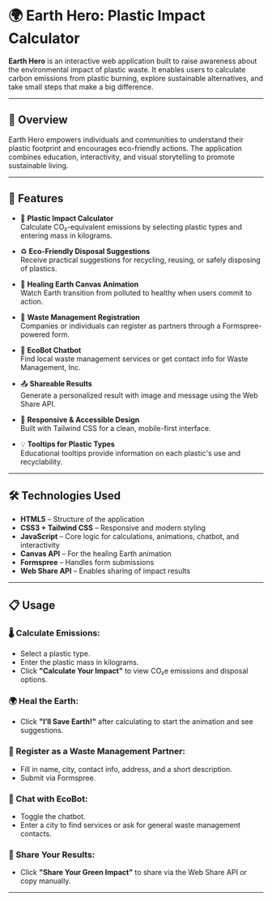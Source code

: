 # 🌍 Earth Hero: Plastic Impact Calculator

**Earth Hero** is an interactive web application built to raise awareness about the environmental impact of plastic waste. It enables users to calculate carbon emissions from plastic burning, explore sustainable alternatives, and take small steps that make a big difference.

---

## 🚀 Overview

Earth Hero empowers individuals and communities to understand their plastic footprint and encourages eco-friendly actions. The application combines education, interactivity, and visual storytelling to promote sustainable living.

---

## 🧰 Features

- 🔢 **Plastic Impact Calculator**  
  Calculate CO₂-equivalent emissions by selecting plastic types and entering mass in kilograms.

- ♻️ **Eco-Friendly Disposal Suggestions**  
  Receive practical suggestions for recycling, reusing, or safely disposing of plastics.

- 🌱 **Healing Earth Canvas Animation**  
  Watch Earth transition from polluted to healthy when users commit to action.

- 📝 **Waste Management Registration**  
  Companies or individuals can register as partners through a Formspree-powered form.

- 💬 **EcoBot Chatbot**  
  Find local waste management services or get contact info for Waste Management, Inc.

- 📤 **Shareable Results**  
  Generate a personalized result with image and message using the Web Share API.

- 📱 **Responsive & Accessible Design**  
  Built with Tailwind CSS for a clean, mobile-first interface.

- 💡 **Tooltips for Plastic Types**  
  Educational tooltips provide information on each plastic's use and recyclability.

---

## 🛠️ Technologies Used

- **HTML5** – Structure of the application  
- **CSS3 + Tailwind CSS** – Responsive and modern styling  
- **JavaScript** – Core logic for calculations, animations, chatbot, and interactivity  
- **Canvas API** – For the healing Earth animation  
- **Formspree** – Handles form submissions  
- **Web Share API** – Enables sharing of impact results

---

## 📋 Usage

### 🌡️ Calculate Emissions:
- Select a plastic type.
- Enter the plastic mass in kilograms.
- Click **"Calculate Your Impact"** to view CO₂e emissions and disposal options.

### 🌍 Heal the Earth:
- Click **"I’ll Save Earth!"** after calculating to start the animation and see suggestions.

### 🧾 Register as a Waste Management Partner:
- Fill in name, city, contact info, address, and a short description.
- Submit via Formspree.

### 🤖 Chat with EcoBot:
- Toggle the chatbot.
- Enter a city to find services or ask for general waste management contacts.

### 📲 Share Your Results:
- Click **"Share Your Green Impact"** to share via the Web Share API or copy manually.

---
